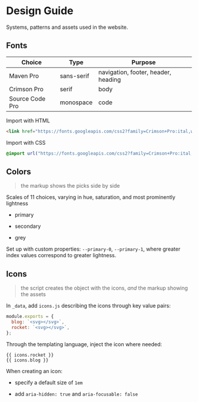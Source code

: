 # Design Guide

Systems, patterns and assets used in the website.

## Fonts

| Choice          | Type       | Purpose                             |
| --------------- | ---------- | ----------------------------------- |
| Maven Pro       | sans-serif | navigation, footer, header, heading |
| Crimson Pro     | serif      | body                                |
| Source Code Pro | monospace  | code                                |

Import with HTML

```html
<link href="https://fonts.googleapis.com/css2?family=Crimson+Pro:ital,wght@0,400;0,700;1,400;1,700&family=Maven+Pro:wght@500;600;700&family=Source+Code+Pro&display=swap" rel="stylesheet" />
```

Import with CSS

```css
@import url("https://fonts.googleapis.com/css2?family=Crimson+Pro:ital,wght@0,400;0,700;1,400;1,700&family=Maven+Pro:wght@500;600;700&family=Source+Code+Pro&display=swap");
```

## Colors

> the markup shows the picks side by side

Scales of 11 choices, varying in hue, saturation, and most prominently lightness

- primary

- secondary

- grey

Set up with custom properties: `--primary-0`, `--primary-1`, where greater index values correspond to greater lightness.

## Icons

> the script creates the object with the icons, _and_ the markup showing the assets

In `_data`, add `icons.js` describing the icons through key value pairs:

```js
module.exports = {
  blog: `<svg></svg>`,
  rocket: `<svg></svg>`,
};
```

Through the templating language, inject the icon where needed:

```njk
{{ icons.rocket }}
{{ icons.blog }}
```

When creating an icon:

- specify a default size of `1em`

- add `aria-hidden: true` and `aria-focusable: false`
